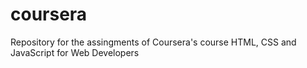 # coursera
Repository for the assingments of Coursera's course HTML, CSS and JavaScript for Web Developers
